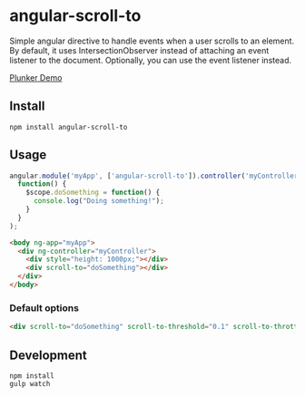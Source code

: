 # angular-scroll-to
Simple angular directive to handle events when a user scrolls to an element. By default, it uses IntersectionObserver instead of attaching an event listener to the document. Optionally, you can use the event listener instead.

[Plunker Demo](https://embed.plnkr.co/q9Zm5IpRd4fpiY83DZIm/)

## Install
```
npm install angular-scroll-to
```

## Usage
```javascript
angular.module('myApp', ['angular-scroll-to']).controller('myController',
  function() {
    $scope.doSomething = function() {
      console.log("Doing something!");
    }
  }
);
```

```html
<body ng-app="myApp">
  <div ng-controller="myController">
    <div style="height: 1000px;"></div>
    <div scroll-to="doSomething"></div>
  </div>
</body>
```

### Default options
```html
<div scroll-to="doSomething" scroll-to-threshold="0.1" scroll-to-throttle="20" scroll-to-unobserve="true" scroll-to-root="null" scroll-to-root-margin="0px" scroll-offset="0"></div>
```

## Development
```
npm install
gulp watch
```
